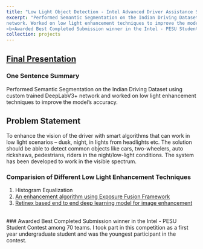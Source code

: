 ```yaml
---
title: "Low Light Object Detection - Intel Advanced Driver Assistance Systems Project (2019)"
excerpt: "Performed Semantic Segmentation on the Indian Driving Dataset using custom trained DeepLabV3+
network. Worked on low light enhancement techniques to improve the model’s accuracy. <br/>
<b>Awarded Best Completed Submission winner in the Intel - PESU Student Contest.</b>"
collection: projects
---
```

## [**Final Presentation**](files/Intel_Adas.pdf)
### One Sentence Summary
Performed Semantic Segmentation on the Indian Driving Dataset using custom trained DeepLabV3+ network and worked on low light enhancement techniques to improve the model’s accuracy.
## Problem Statement
To enhance the vision of the driver with smart algorithms that can work in low light scenarios – dusk, night, in lights from headlights etc.
The solution should be able to detect common objects like cars, two-wheelers, auto rickshaws, pedestrians, riders in the night/low-light conditions.
The system has been developed to work in the visible spectrum.
### Comparision of Different Low Light Enhancement Techniques
1. Histogram Equalization
2. [An enhancement algorithm using Exposure Fusion Framework](https://www.researchgate.net/publication/318730125_A_New_Image_Contrast_Enhancement_Algorithm_Using_Exposure_Fusion_Framework)
3. [Retinex based end to end deep learning model for image enhancement](https://arxiv.org/abs/1808.04560)
<br/>
### Awarded Best Completed Submission winner in the Intel - PESU Student Contest among 70 teams. I took part in this competition as a first year undergraduate student and was the youngest participant in the contest.